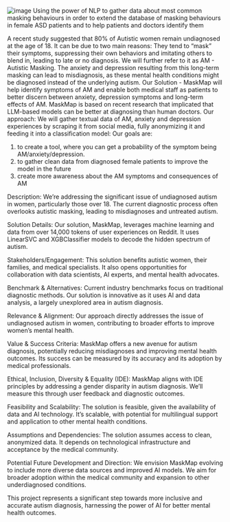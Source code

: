 ![image](https://github.com/anopsy/hackher/assets/74981211/474514db-17e2-46a4-b2ff-21d944bdd44a)
Using the power of NLP to gather data about most common masking behaviours in order to extend the database of masking behaviours in female ASD patients and to help patients and doctors identify them

A recent study suggested that 80% of Autistic women remain undiagnosed at the age of 18. It can be due to two main reasons:
 They tend to “mask” their symptoms, suppressing their own behaviors and imitating others to blend in, leading to late or no diagnosis. We will further refer to it as AM - Autistic Masking. 
The anxiety and depression resulting from this long-term masking can lead to misdiagnosis, as these mental health conditions might be diagnosed instead of the underlying autism.
Our Solution - MaskMap will help identify symptoms of AM and enable both medical staff as patients to better discern between anxiety, depression symptoms and long-term effects of AM. 
MaskMap is based on recent research that implicated that LLM-based models can be better at diagnosing than human doctors.
Our approach:
We will gather textual data of AM, anxiety and depression experiences by scraping it from social media, fully anonymizing it and feeding it into a classification model:
Our goals are: 
1) to create a tool, where you can get a probability of the symptom being AM/anxiety/depression. 
2) to gather clean data from diagnosed female patients to improve the model in the future
3) create more awareness about the AM symptoms and consequences of AM

Description: We’re addressing the significant issue of undiagnosed autism in women, particularly those over 18. The current diagnostic process often overlooks autistic masking, leading to misdiagnoses and untreated autism.

Solution Details: Our solution, MaskMap, leverages machine learning and data from over 14,000 tokens of user experiences on Reddit. It uses LinearSVC and XGBClassifier models to decode the hidden spectrum of autism.

Stakeholders/Engagement: This solution benefits autistic women, their families, and medical specialists. It also opens opportunities for collaboration with data scientists, AI experts, and mental health advocates.

Benchmark & Alternatives: Current industry benchmarks focus on traditional diagnostic methods. Our solution is innovative as it uses AI and data analysis, a largely unexplored area in autism diagnosis.

Relevance & Alignment: Our approach directly addresses the issue of undiagnosed autism in women, contributing to broader efforts to improve women’s mental health.

Value & Success Criteria: MaskMap offers a new avenue for autism diagnosis, potentially reducing misdiagnoses and improving mental health outcomes. Its success can be measured by its accuracy and its adoption by medical professionals.

Ethical, Inclusion, Diversity & Equality (IDE): MaskMap aligns with IDE principles by addressing a gender disparity in autism diagnosis. We’ll measure this through user feedback and diagnostic outcomes.

Feasibility and Scalability: The solution is feasible, given the availability of data and AI technology. It’s scalable, with potential for multilingual support and application to other mental health conditions.

Assumptions and Dependencies: The solution assumes access to clean, anonymized data. It depends on technological infrastructure and acceptance by the medical community.

Potential Future Development and Direction: We envision MaskMap evolving to include more diverse data sources and improved AI models. We aim for broader adoption within the medical community and expansion to other underdiagnosed conditions.

This project represents a significant step towards more inclusive and accurate autism diagnosis, harnessing the power of AI for better mental health outcomes. 
